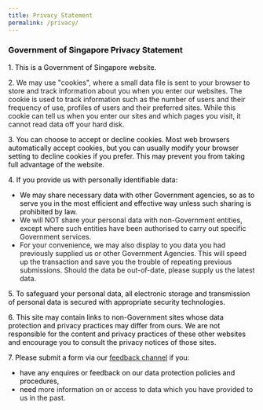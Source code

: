 ```yaml
---
title: Privacy Statement
permalink: /privacy/
---
```

<h3 style="text-align: justify;"><span style="color: #000000;"><strong>Government of Singapore Privacy Statement</strong></span></h3>

<p><span style="color: #000000;">1. This is a Government of Singapore website.</span></p>
<p>2. We may use "cookies", where a small data file is sent to your browser to store and track information about you when you enter our websites. The cookie is used to track information such as the number of users and their frequency of use, profiles of users and their preferred sites. While this cookie can tell us when you enter our sites and which pages you visit, it cannot read data off your hard disk.<span style="color: #000000;">&nbsp; &nbsp; &nbsp;</span></p>
<p><span style="color: #000000;">3. You can choose to accept or decline cookies. Most web browsers automatically accept cookies, but you can usually modify your browser setting to decline cookies if you prefer. This may prevent you from taking full advantage of the website.</span></p>
<p><span style="color: #000000;">4. If you provide us with personally identifiable data:</span></p>
<ul>
<li><span style="color: #000000;">We may share necessary data with other Government agencies, so as to serve you in the most efficient and effective way unless such sharing is prohibited by law.</span></li>
<li>We will NOT share your personal data with non-Government entities, except where such entities have been authorised to carry out specific Government services.</li>
<li>For your convenience, we may also display to you data you had previously supplied us or other Government Agencies. This will speed up the transaction and save you the trouble of repeating previous submissions. Should the data be out-of-date, please supply us the latest data.</li>
</ul>
<p><span style="color: #000000;">5. To safeguard your personal data, all electronic storage and transmission of personal data is secured with appropriate security technologies.</span><span style="color: #000000;">&nbsp;&nbsp;&nbsp;</span></p>
<p><span style="color: #000000;">6. This site may contain links to non-Government sites whose data protection and privacy practices may differ from ours. We are not responsible for the content and privacy practices of these other websites and encourage you to consult the privacy notices of those sites.</span></p>
<p><span style="color: #000000;">7. Please submit a form via our <a href="https://form.gov.sg/#!/5abc7befcd62d10030f7e223" target="_blank">feedback channel</a> if you:</span></p>
<ul>
<li><span style="color: #000000;">have any enquires or feedback on our data protection policies and procedures, </span></li>
<li><span style="color: #000000;">need</span>&nbsp;more information on or access to data which you have provided to us in the past.</li>
</ul>